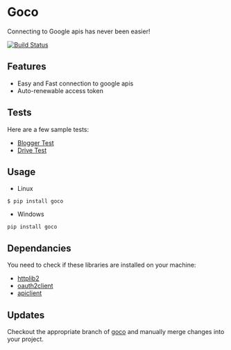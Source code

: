 # Goco

Connecting to Google apis has never been easier!

[![Build Status](https://img.shields.io/travis/jacebrowning/template-python/master.svg)](https://travis-ci.org/jacebrowning/template-python)

## Features

* Easy and Fast connection to google apis
* Auto-renewable access token

## Tests

Here are a few sample tests:

* [Blogger Test](https://github.com/elmoiv/goco/tests/test1)
* [Drive Test](https://github.com/elmoiv/goco/tests/test2)

## Usage


* Linux

```
$ pip install goco
```
* Windows

```
pip install goco
```

## Dependancies

You need to check if these libraries are installed on your machine:

* [httplib2](https://github.com/httplib2/httplib2)
* [oauth2client](https://github.com/googleapis/oauth2client)
* [apiclient](https://github.com/shazow/apiclient)

## Updates

Checkout the appropriate branch of [goco](https://github.com/elmoiv/goco) and manually merge changes into your project.
